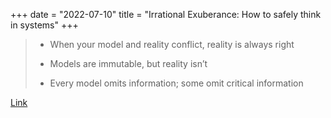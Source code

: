 +++
date = "2022-07-10"
title = "Irrational Exuberance: How to safely think in systems"
+++

> * When your model and reality conflict, reality is always right
>
> * Models are immutable, but reality isn’t
>
> * Every model omits information; some omit critical information

[Link](https://lethain.com/how-to-safely-think-in-systems/)
